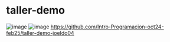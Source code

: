 # taller-demo

![image](https://github.com/user-attachments/assets/d501a6e7-2105-4097-b876-fdc395757359)
![image](https://github.com/user-attachments/assets/01a12906-129f-4e92-83d0-88eabf820bf6)
https://github.com/Intro-Programacion-oct24-feb25/taller-demo-joeldo04
